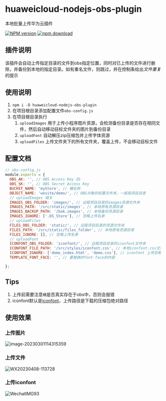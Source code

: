 # huaweicloud-nodejs-obs-plugin

本地批量上传华为云插件

[![NPM version][npm-image]][npm-url]
[![npm download][download-image]][download-url]

[npm-image]: http://img.shields.io/npm/v/huaweicloud-nodejs-obs-plugin.svg?style=flat-square
[npm-url]: https://www.npmjs.com/package/huaweicloud-nodejs-obs-plugin
[download-image]: https://img.shields.io/npm/dm/huaweicloud-nodejs-obs-plugin.svg?style=flat-square
[download-url]: https://www.npmjs.com/package/huaweicloud-nodejs-obs-plugin

## 插件说明

该插件会自动上传指定目录的文件到obs指定位置，同时对已上传的文件进行删除，并备份到本地的指定目录。如有重名文件，则跳过，并在控制条给出*文件重复*的提示

## 使用说明

1. `npm i -D huaweicloud-nodejs-obs-plugin`
2. 在项目根目录添加配置文件`obs-config.js`
3. 在项目根目录执行
   1. `uploadImages` 用于上传小程序图片资源，会检测备份目录是否存在相同文件，然后自动移动目标文件夹的图片到备份目录
   2. `uploadFont` 自动解压zip压缩包并上传字体资源
   3. `uploadFiles` 上传文件夹下的所有文件夹，覆盖上传，不会移动目标文件


## 配置文档

```javascript
// obs-config.js
module.exports = {
  OBS_AK: '', // OBS Access Key ID
  OBS_SK: '', // OBS Secret Access Key
  BUCKET_NAME: 'myStore', // 桶名称
  OBJECT_NAME: 'wesite/demo/', // OBS对象的前置文件夹，一般指项目目录
  // uploadImages 相关
  IMAGES_OBS_FOLDER: 'images/', // 远程项目目录的images资源文件夹
  IMAGES_PATH: '/src/static/images', // 本地原有资源目录
  IMAGES_BACKUP_PATH: '/bak.images', // 本地备份资源目录
  IMAGES_IGNORE: ['.DS_Store'], // 忽略上传名单
  // uploadFiles
  FILES_OBS_FOLDER: 'static/', // 远程项目目录的资源文件夹
  FILES_PATH: '/src/static/files_folder', // 本地原有资源目录
  FILES_IGNORE: [], // 忽略上传名单
  // uploadFont
  ICONFONT_OBS_FOLDER: 'iconfont/', // 远程项目目录的iconfont文件夹
  ICONFONT_FILE_PATH: '/src/styles/iconfont.css', // 本地iconfont.css文件位置，用于更新font-face
  ICONFONT_IGNORE: ['demo_index.html', 'demo.css'], // iconfont 上传忽略名单
  TEMPLATE_FONT_FACE: '', // 要替换的font-face的内容

};

```

## Tips

1. 上传前需要注意`桶`是否真实存在于obs中，否则会报错
2. iconfont默认是[iconfont](https://www.iconfont.cn/)，上传路径是下载的压缩包绝对路径

## 使用效果

### 上传图片

![image-20230301114315359](https://p.ipic.vip/ar1ikg.png)

### 上传文件

![WX20230408-113728](/Users/chengshuai/Downloads/WX20230408-113728.png)

### 上传iconfont

![WechatIMG93](/Users/chengshuai/Downloads/WechatIMG93.png)
